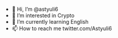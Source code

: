 - 👋 Hi, I’m @astyuli6
- 👀 I’m interested in Crypto
- 🌱 I’m currently learning English
- 📫 How to reach me twitter.com/Astyuli6

<!---
astyuli6/astyuli6 is a ✨ special ✨ repository because its `README.md` (this file) appears on your GitHub profile.
You can click the Preview link to take a look at your changes.
--->
